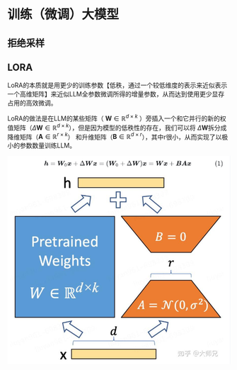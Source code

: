 # 训练（微调）大模型

## 拒绝采样


## LORA
LoRA的本质就是用更少的训练参数【低秩，通过一个较低维度的表示来近似表示一个高维矩阵】来近似LLM全参数微调所得的增量参数，从而达到使用更少显存占用的高效微调。

LoRA的做法是在LLM的某些矩阵（ $\boldsymbol{W} \in \mathbb{R}^{d \times k}$ ）旁插入一个和它并行的新的权值矩阵（$\Delta \boldsymbol{W} \in \mathbb{R}^{d \times k}$），但是因为模型的低秩性的存在，我们可以将 $\Delta \boldsymbol{W}$拆分成降维矩阵（$\boldsymbol{A} \in \mathbb{R}^{r \times k}$） 和升维矩阵（$\boldsymbol{B} \in \mathbb{R}^{d \times r}$），其中r很小，从而实现了以极小的参数数量训练LLM。

![alt text](lora.png)

